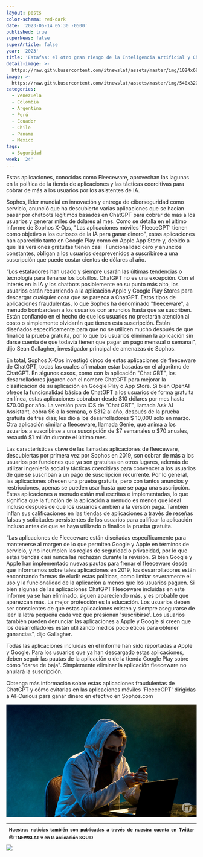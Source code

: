 ```yaml
---
layout: posts
color-schema: red-dark
date: '2023-06-14 05:30 -0500'
published: true
superNews: false
superArticle: false
year: '2023'
title: 'Estafas: el otro gran riesgo de la Inteligencia Artificial y ChatGPT'
detail-image: >-
  https://raw.githubusercontent.com/itnewslat/assets/master/img/1024x680/Estafador-digital-g.jpg
image: >-
  https://raw.githubusercontent.com/itnewslat/assets/master/img/540x320/Estafador-digital-p.jpg
categories:
  - Venezuela
  - Colombia
  - Argentina
  - Perú
  - Ecuador
  - Chile
  - Panama
  - Mexico
tags:
  - Seguridad
week: '24'
---
```

Estas aplicaciones, conocidas como Fleeceware, aprovechan las lagunas en la política de la tienda de aplicaciones y las tácticas coercitivas para cobrar de más a los usuarios por los asistentes de IA.
 
Sophos, líder mundial en innovación y entrega de ciberseguridad como servicio, anunció que ha descubierto varias aplicaciones que se hacían pasar por chatbots legítimos basados ​​en ChatGPT para cobrar de más a los usuarios y generar miles de dólares al mes. Como se detalla en el último informe de Sophos X-Ops, "Las aplicaciones móviles 'FleeceGPT' tienen como objetivo a los curiosos de la IA para ganar dinero", estas aplicaciones han aparecido tanto en Google Play como en Apple App Store y, debido a que las versiones gratuitas tienen casi -Funcionalidad cero y anuncios constantes, obligan a los usuarios desprevenidos a suscribirse a una suscripción que puede costar cientos de dólares al año.
 
“Los estafadores han usado y siempre usarán las últimas tendencias o tecnología para llenarse los bolsillos. ChatGPT no es una excepción. Con el interés en la IA y los chatbots posiblemente en su punto más alto, los usuarios están recurriendo a la aplicación Apple y Google Play Stores para descargar cualquier cosa que se parezca a ChatGPT. Estos tipos de aplicaciones fraudulentas, lo que Sophos ha denominado "fleeceware", a menudo bombardean a los usuarios con anuncios hasta que se suscriben. Están confiando en el hecho de que los usuarios no prestarán atención al costo o simplemente olvidarán que tienen esta suscripción. Están diseñados específicamente para que no se utilicen mucho después de que finalice la prueba gratuita, por lo que los usuarios eliminan la aplicación sin darse cuenta de que todavía tienen que pagar un pago mensual o semanal”, dijo Sean Gallagher, investigador principal de amenazas de Sophos.
 
En total, Sophos X-Ops investigó cinco de estas aplicaciones de fleeceware de ChatGPT, todas las cuales afirmaban estar basadas en el algoritmo de ChatGPT. En algunos casos, como con la aplicación "Chat GBT", los desarrolladores jugaron con el nombre ChatGPT para mejorar la clasificación de su aplicación en Google Play o App Store. Si bien OpenAI ofrece la funcionalidad básica de ChatGPT a los usuarios de forma gratuita en línea, estas aplicaciones cobraban desde $10 dólares por mes hasta $70.00 por año. La versión para iOS de “Chat GBT”, llamada Ask AI Assistant, cobra $6 a la semana, o $312 al año, después de la prueba gratuita de tres días; les dio a los desarrolladores $ 10,000 solo en marzo. Otra aplicación similar a fleeceware, llamada Genie, que anima a los usuarios a suscribirse a una suscripción de $7 semanales o $70 anuales, recaudó $1 millón durante el último mes.
 
Las características clave de las llamadas aplicaciones de fleeceware, descubiertas por primera vez por Sophos en 2019, son cobrar de más a los usuarios por funciones que ya son gratuitas en otros lugares, además de utilizar ingeniería social y tácticas coercitivas para convencer a los usuarios de que se suscriban a un pago de suscripción recurrente. Por lo general, las aplicaciones ofrecen una prueba gratuita, pero con tantos anuncios y restricciones, apenas se pueden usar hasta que se paga una suscripción. Estas aplicaciones a menudo están mal escritas e implementadas, lo que significa que la función de la aplicación a menudo es menos que ideal incluso después de que los usuarios cambien a la versión paga. También inflan sus calificaciones en las tiendas de aplicaciones a través de reseñas falsas y solicitudes persistentes de los usuarios para calificar la aplicación incluso antes de que se haya utilizado o finalice la prueba gratuita.
 
“Las aplicaciones de Fleeceware están diseñadas específicamente para mantenerse al margen de lo que permiten Google y Apple en términos de servicio, y no incumplen las reglas de seguridad o privacidad, por lo que estas tiendas casi nunca las rechazan durante la revisión. Si bien Google y Apple han implementado nuevas pautas para frenar el fleeceware desde que informamos sobre tales aplicaciones en 2019, los desarrolladores están encontrando formas de eludir estas políticas, como limitar severamente el uso y la funcionalidad de la aplicación a menos que los usuarios paguen. Si bien algunas de las aplicaciones ChatGPT Fleeceware incluidas en este informe ya se han eliminado, siguen apareciendo más, y es probable que aparezcan más. La mejor protección es la educación. Los usuarios deben ser conscientes de que estas aplicaciones existen y siempre asegurarse de leer la letra pequeña cada vez que presionan 'suscribirse'. Los usuarios también pueden denunciar las aplicaciones a Apple y Google si creen que los desarrolladores están utilizando medios poco éticos para obtener ganancias”, dijo Gallagher.
 
Todas las aplicaciones incluidas en el informe han sido reportadas a Apple y Google. Para los usuarios que ya han descargado estas aplicaciones, deben seguir las pautas de la aplicación o de la tienda Google Play sobre cómo "darse de baja". Simplemente eliminar la aplicación fleeceware no anulará la suscripción.
 
Obtenga más información sobre estas aplicaciones fraudulentas de ChatGPT y cómo evitarlas en las aplicaciones móviles 'FleeceGPT' dirigidas a AI-Curious para ganar dinero en efectivo en Sophos.com

![](https://raw.githubusercontent.com/itnewslat/assets/master/img/540x320/Estafador-digital-p.jpg)

<table style="height: 42px;" width="569">
<tbody>
<tr>
<td style="text-align: justify;"><sub><strong>Nuestras noticias también son publicadas a través de nuestra cuenta en Twitter <a href="https://twitter.com/itnewslat?lang=es">@ITNEWSLAT</a> y en la aplicación <a href="https://squidapp.co/en/">SQUID</a></strong></sub></td>
</tr>
</tbody>
</table>
<img src="https://tracker.metricool.com/c3po.jpg?hash=56f88a41e39ab42c063cc51676587a04"/>